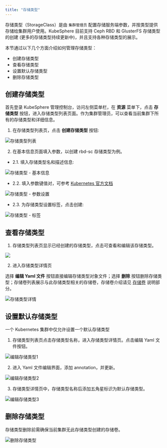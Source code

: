 ```yaml
---
title: "存储类型"
---
```


存储类型（StorageClass）是由 `集群管理员` 配置存储服务端参数，并按类型提供存储给集群用户使用。KubeSphere 目前支持 Ceph RBD 和 GlusterFS 存储类型的创建 (更多的存储类型持续更新中)，并且支持各种存储类型的展示。

本节通过以下几个方面介绍如何管理存储类型：

- 创建存储类型
- 查看存储类型
- 设置默认存储类型
- 删除存储类型


## 创建存储类型

首先登录 KubeSphere 管理控制台，访问左侧菜单栏，在 **资源** 菜单下，点击 **存储类型** 按钮，进入存储类型列表页面。作为集群管理员，可以查看当前集群下所有的存储类型和详细信息。

1. 在存储类型列表页，点击 **创建存储类型** 按钮:

![存储类型列表](/sc-sclist-createsc.png)

2. 在基本信息页面填入参数，以创建 rbd-sc 存储类型为例。


- 2.1.  填入存储类型名和描述信息:

![存储类型 - 基本信息](/sc-create-page1.png)

- 2.2. 填入参数键值对，可参考 [Kubernetes 官方文档](https://kubernetes.io/docs/concepts/storage/storage-classes/#ceph-rbd)

![存储类型 - 参数设置](/sc-create-page2.png)

- 2.3. 为存储类型设置标签，点击创建:

![存储类型 - 标签](/sc-create-page3.png)


## 查看存储类型

1. 存储类型列表页显示已经创建的存储类型，点击可查看和编辑该存储类型。

![](/sc-listrbd.png)

2. 进入存储类型详情页

选择 **编辑 Yaml 文件** 按钮直接编辑存储类型对象文件；选择 **删除** 按钮删除存储类型；存储卷列表展示与此存储类型相关的存储卷，存储卷介绍请见 [存储卷](/express/zh-CN/manage-storages/) 说明部分。

![存储类型详情](/sc-detail.png)

## 设置默认存储类型

一个 Kubernetes 集群中仅允许设置一个默认存储类型

1. 存储类型列表页点击存储类型名称，进入存储类型详情页。点击编辑 Yaml 文件按钮。
    
![编辑存储类型1](/sc-setdefault-detailrbd.png)

2. 进入 Yaml 文件编辑界面，添加 annotation，并更新。

![编辑存储类型2](/sc-setdefault-edit.png)

3. 存储类型详情页中，存储类型名称后添加五角星标识为默认存储类型。

![编辑存储类型3](/sc-setdefault-list2.png)

## 删除存储类型

存储类型删除前需确保当前集群无此存储类型创建的存储卷。

![删除存储类型](/sc-delete.png)